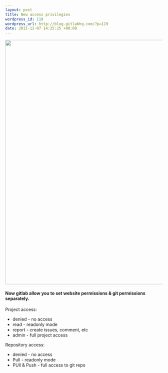 ```yaml
--- 
layout: post
title: New access privilegies
wordpress_id: 119
wordpress_url: http://blog.gitlabhq.com/?p=119
date: 2011-12-07 14:25:25 +00:00
---
```

<a href="http://blog.gitlabhq.com/wp-content/uploads/2011/12/gitLab_access1.png"><img class="aligncenter size-full wp-image-120" title="gitLab_access" src="http://blog.gitlabhq.com/wp-content/uploads/2011/12/gitLab_access1.png" alt="" width="1162" height="782" /></a>

<h4>Now gitlab allow you to set website permissions &amp; git permissions separately.</h4>


Project access:

<ul>
	<li>denied - no access</li>
	<li>read - readonly mode</li>
	<li>report - create issues, comment, etc</li>
	<li>admin -  full project access</li>
</ul>


Repository access:

<ul>
	<li>denied - no access</li>
	<li>Pull - readonly mode</li>
	<li>PUll & Push - full access to git repo</li>
</ul>
